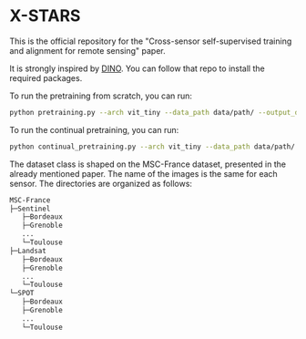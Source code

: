 # X-STARS
This is the official repository for the "Cross-sensor self-supervised training and alignment for remote sensing" paper.

It is strongly inspired by [DINO](https://github.com/facebookresearch/dino). You can follow that repo to install the required packages.

To run the pretraining from scratch, you can run:
```bash
python pretraining.py --arch vit_tiny --data_path data/path/ --output_dir /output/directory --epochs 400 --batch_size_per_gpu 4 --use_msad --patch_wise --label_smoothing 0.3 --msad_embedding_dim 192 --sensors Sentinel Landsat --mean 0.15590523 0.15850738 0.10111853 --std 0.14238988 0.11567883 0.0910672
```

To run the continual pretraining, you can run:
```bash
python continual_pretraining.py --arch vit_tiny --data_path data/path/ --output_dir /output/directory --epochs 400 --batch_size_per_gpu 12 --use_msad --patch_wise --label_smoothing 0.3 --msad_embedding_dim 192 --sensors Sentinel Landsat --mean 0.15590523 0.15850738 0.10111853 --std 0.14238988 0.11567883 0.0910672 --adapt_sensor Landsat --pretrained_weights pretrain/net/weights 
```

The dataset class is shaped on the MSC-France dataset, presented in the already mentioned paper. The name of the images is the same for each sensor. The directories are organized as follows:
```bash
MSC-France
├─Sentinel
   ├─Bordeaux
   ├─Grenoble
   ...
   └─Toulouse
├─Landsat
   ├─Bordeaux
   ├─Grenoble
   ...
   └─Toulouse
└─SPOT
   ├─Bordeaux
   ├─Grenoble
   ...
   └─Toulouse
```
